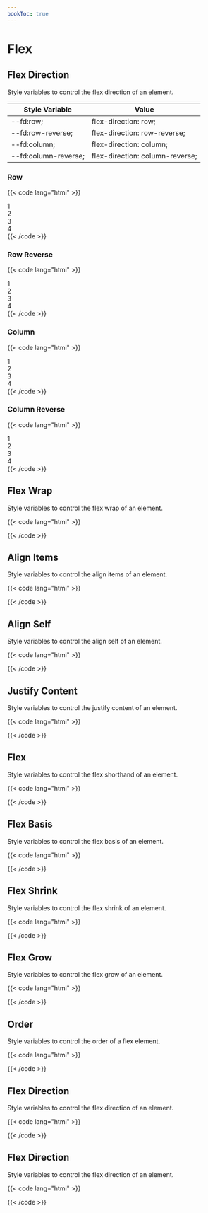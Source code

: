 ```yaml
---
bookToc: true
---
```


# Flex

## Flex Direction

Style variables to control the flex direction of an element.

| Style Variable         | Value                           |
|------------------------|---------------------------------|
| \-\-fd:row;            | flex-direction: row;            |
| \-\-fd:row-reverse;    | flex-direction: row-reverse;    |
| \-\-fd:column;         | flex-direction: column;         |
| \-\-fd:column-reverse; | flex-direction: column-reverse; |


### Row

{{< code lang="html" >}}
<div style="--d:flex; --fd:row">
    <div style="--bs:solid; --d:inline-block; --p:1em; --m:.5em; --size:2em">1</div>
    <div style="--bs:solid; --d:inline-block; --p:1em; --m:.5em; --size:2em">2</div>
    <div style="--bs:solid; --d:inline-block; --p:1em; --m:.5em; --size:2em">3</div>
    <div style="--bs:solid; --d:inline-block; --p:1em; --m:.5em; --size:2em">4</div>
</div>
{{< /code >}}


### Row Reverse

{{< code lang="html" >}}
<div style="--d:flex; --fd:row-reverse">
    <div style="--bs:solid; --d:inline-block; --p:1em; --m:.5em; --size:2em">1</div>
    <div style="--bs:solid; --d:inline-block; --p:1em; --m:.5em; --size:2em">2</div>
    <div style="--bs:solid; --d:inline-block; --p:1em; --m:.5em; --size:2em">3</div>
    <div style="--bs:solid; --d:inline-block; --p:1em; --m:.5em; --size:2em">4</div>
</div>
{{< /code >}}


### Column

{{< code lang="html" >}}
<div style="--d:flex; --fd:column">
    <div style="--bs:solid; --d:inline-block; --p:1em; --m:.5em; --size:2em">1</div>
    <div style="--bs:solid; --d:inline-block; --p:1em; --m:.5em; --size:2em">2</div>
    <div style="--bs:solid; --d:inline-block; --p:1em; --m:.5em; --size:2em">3</div>
    <div style="--bs:solid; --d:inline-block; --p:1em; --m:.5em; --size:2em">4</div>
</div>
{{< /code >}}


### Column Reverse

{{< code lang="html" >}}
<div style="--d:flex; --fd:column-reverse">
    <div style="--bs:solid; --d:inline-block; --p:1em; --m:.5em; --size:2em">1</div>
    <div style="--bs:solid; --d:inline-block; --p:1em; --m:.5em; --size:2em">2</div>
    <div style="--bs:solid; --d:inline-block; --p:1em; --m:.5em; --size:2em">3</div>
    <div style="--bs:solid; --d:inline-block; --p:1em; --m:.5em; --size:2em">4</div>
</div>
{{< /code >}}


## Flex Wrap

Style variables to control the flex wrap of an element.

{{< code lang="html" >}}

{{< /code >}}


## Align Items

Style variables to control the align items of an element.

{{< code lang="html" >}}

{{< /code >}}


## Align Self

Style variables to control the align self of an element.

{{< code lang="html" >}}

{{< /code >}}


## Justify Content

Style variables to control the justify content of an element.

{{< code lang="html" >}}

{{< /code >}}


## Flex

Style variables to control the flex shorthand of an element.

{{< code lang="html" >}}

{{< /code >}}


## Flex Basis

Style variables to control the flex basis of an element.

{{< code lang="html" >}}

{{< /code >}}


## Flex Shrink

Style variables to control the flex shrink of an element.

{{< code lang="html" >}}

{{< /code >}}


## Flex Grow

Style variables to control the flex grow of an element.

{{< code lang="html" >}}

{{< /code >}}


## Order

Style variables to control the order of a flex element.

{{< code lang="html" >}}

{{< /code >}}


## Flex Direction

Style variables to control the flex direction of an element.

{{< code lang="html" >}}

{{< /code >}}


## Flex Direction

Style variables to control the flex direction of an element.

{{< code lang="html" >}}

{{< /code >}}



